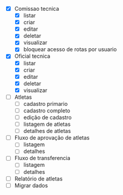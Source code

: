 - [x] Comissao tecnica
  - [x] listar
  - [x] criar
  - [x] editar
  - [x] deletar
  - [x] visualizar
  - [x] bloquear acesso de rotas por usuario
- [x] Oficial tecnica
  - [x] listar
  - [x] criar
  - [x] editar
  - [x] deletar
  - [x] visualizar
- [ ] Atletas
  - [ ] cadastro primario
  - [ ] cadastro completo
  - [ ] edição de cadastro
  - [ ] listagem de atletas
  - [ ] detalhes de atletas
- [ ] Fluxo de aprovação de atletas
  - [ ] listagem
  - [ ] detalhes
- [ ] Fluxo de transferencia
  - [ ] listagem
  - [ ] detalhes
- [ ] Relatório de atletas
- [ ] Migrar dados

